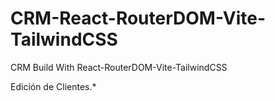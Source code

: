 # CRM-React-RouterDOM-Vite-TailwindCSS
CRM Build With React-RouterDOM-Vite-TailwindCSS

Edición de Clientes.*
